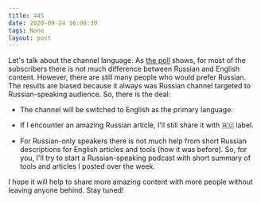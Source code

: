 ```yaml
---
title: 445
date: 2020-09-24 16:00:30
tags: None
layout: post
---
```


Let's talk about the channel language. As [the poll](https://t.me/itgram_channel/439) shows, for most of the subscribers there is not much difference between Russian and English content. However, there are still many people who would prefer Russian. The results are biased because it always was Russian channel targeted to Russian-speaking audience. So, there is the deal:

+ The channel will be switched to English as the primary language.

+ If I encounter an amazing Russian article, I'll still share it with 🇷🇺 label.

+ For Russian-only speakers there is not much help from short Russian descriptions for English articles and tools (how it was before). So, for you, I'll try to start a Russian-speaking podcast with short summary of tools and articles I posted over the week.

I hope it will help to share more amazing content with more people without leaving anyone behind. Stay tuned!

